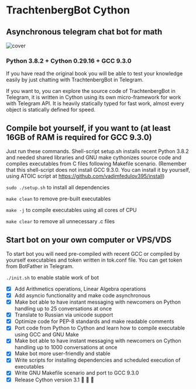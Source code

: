 # TrachtenbergBot Cython
## Asynchronous telegram chat bot for math 

![cover](https://github.com/vadimfedulov395/trachtenberg-sci/raw/master/cover.jpg)

### Python 3.8.2 + Cython 0.29.16 + GCC 9.3.0

If you have read the original book you will be able to test your knowledge easily by just chatting with TrachtenbergBot in Telegram.

If you want to, you can explore the source code of TrachtenbergBot in Telegram, it is written in Cython using its own micro-framework for work with Telegram API. It is heavily statically typed for fast work, almost every object is statically defined for speed. 

## Compile bot yourself, if you want to (at least 16GB of RAM is required for GCC 9.3.0)

Just run these commands. Shell-script setup.sh installs recent Python 3.8.2 and needed shared libraries and GNU make cythonizes source code and compiles executables from C files following Makefile scenario. (Remember that this shell-script does not install GCC 9.3.0. You can install it by yourself, using ATOIC script at https://github.com/vadimfedulov395/install)

`sudo ./setup.sh` to install all dependencies

`make clean` to remove pre-built executables

`make -j` to compile executables using all cores of CPU

`make clear` to remove all unnecessary .c files

## Start bot on your own computer or VPS/VDS

To start bot you will need pre-compiled with recent GCC or compiled by yourself executables and token written in tok.conf file. You can get token from BotFather in Telegram.

`./init.sh` to enable stable work of bot

- [x] Add Arithmetics operations, Linear Algebra operations
- [x] Add asyncio functionality and make code asynchronous
- [x] Make bot able to have instant messaging with newcomers on Python handling up to 25 conversations at once
- [x] Translate to Russian via unicode support
- [x] Optimize code for PEP-8 standards and make readable comments
- [x] Port code from Python to Cython and learn how to compile executable using GCC and GNU Make 
- [x] Make bot able to have instant messaging with newcomers on Cython handling up to 1000 conversations at once
- [x] Make bot more user-friendly and stable
- [x] Write scripts for installing dependencies and scheduled execution of executables 
- [x] Write GNU Makefile scenario and port to GCC 9.3.0
- [x] Release Cython version 3.1 :tada: :tada: :tada:
